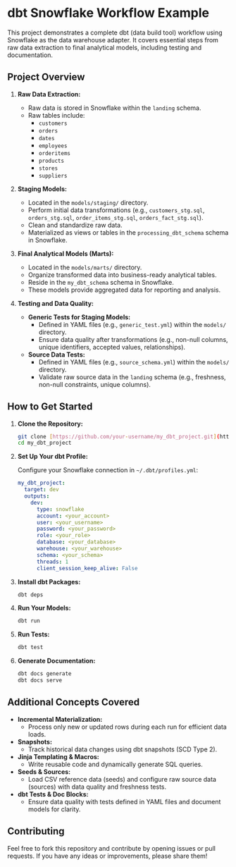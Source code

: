 # dbt Snowflake Workflow Example

This project demonstrates a complete dbt (data build tool) workflow using Snowflake as the data warehouse adapter. It covers essential steps from raw data extraction to final analytical models, including testing and documentation.

## Project Overview

1.  **Raw Data Extraction:**
    * Raw data is stored in Snowflake within the `landing` schema.
    * Raw tables include:
        * `customers`
        * `orders`
        * `dates`
        * `employees`
        * `orderitems`
        * `products`
        * `stores`
        * `suppliers`

2.  **Staging Models:**
    * Located in the `models/staging/` directory.
    * Perform initial data transformations (e.g., `customers_stg.sql`, `orders_stg.sql`, `order_items_stg.sql`, `orders_fact_stg.sql`).
    * Clean and standardize raw data.
    * Materialized as views or tables in the `processing_dbt_schema` schema in Snowflake.

3.  **Final Analytical Models (Marts):**
    * Located in the `models/marts/` directory.
    * Organize transformed data into business-ready analytical tables.
    * Reside in the `my_dbt_schema` schema in Snowflake.
    * These models provide aggregated data for reporting and analysis.

4.  **Testing and Data Quality:**
    * **Generic Tests for Staging Models:**
        * Defined in YAML files (e.g., `generic_test.yml`) within the `models/` directory.
        * Ensure data quality after transformations (e.g., non-null columns, unique identifiers, accepted values, relationships).
    * **Source Data Tests:**
        * Defined in YAML files (e.g., `source_schema.yml`) within the `models/` directory.
        * Validate raw source data in the `landing` schema (e.g., freshness, non-null constraints, unique columns).

## How to Get Started

1.  **Clone the Repository:**

    ```bash
    git clone [https://github.com/your-username/my_dbt_project.git](https://github.com/your-username/my_dbt_project.git)
    cd my_dbt_project
    ```

2.  **Set Up Your dbt Profile:**

    Configure your Snowflake connection in `~/.dbt/profiles.yml`:

    ```yaml
    my_dbt_project:
      target: dev
      outputs:
        dev:
          type: snowflake
          account: <your_account>
          user: <your_username>
          password: <your_password>
          role: <your_role>
          database: <your_database>
          warehouse: <your_warehouse>
          schema: <your_schema>
          threads: 1
          client_session_keep_alive: False
    ```


3.  **Install dbt Packages:**

    ```bash
    dbt deps
    ```

4.  **Run Your Models:**

    ```bash
    dbt run
    ```

5.  **Run Tests:**

    ```bash
    dbt test
    ```

6.  **Generate Documentation:**

    ```bash
    dbt docs generate
    dbt docs serve
    ```

## Additional Concepts Covered

* **Incremental Materialization:**
    * Process only new or updated rows during each run for efficient data loads.
* **Snapshots:**
    * Track historical data changes using dbt snapshots (SCD Type 2).
* **Jinja Templating & Macros:**
    * Write reusable code and dynamically generate SQL queries.
* **Seeds & Sources:**
    * Load CSV reference data (seeds) and configure raw source data (sources) with data quality and freshness tests.
* **dbt Tests & Doc Blocks:**
    * Ensure data quality with tests defined in YAML files and document models for clarity.

## Contributing

Feel free to fork this repository and contribute by opening issues or pull requests. If you have any ideas or improvements, please share them!
